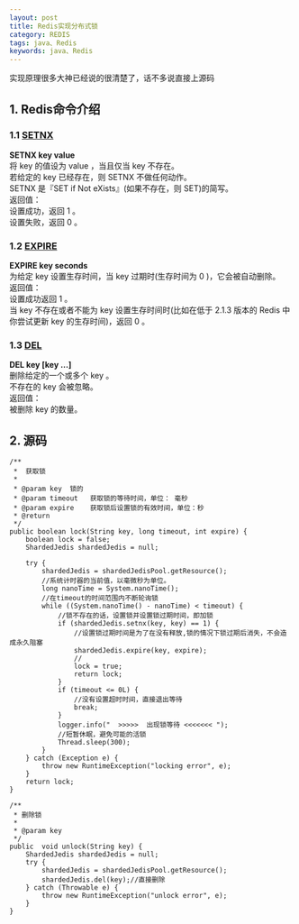 ```yaml
---  
layout: post  
title: Redis实现分布式锁  
category: REDIS  
tags: java、Redis  
keywords: java、Redis  
--- 
```


实现原理很多大神已经说的很清楚了，话不多说直接上源码

## 1. Redis命令介绍
### 1.1 [SETNX](http://redisdoc.com/string/setnx.html)
**SETNX key value**<br>
将 key 的值设为 value ，当且仅当 key 不存在。<br>
若给定的 key 已经存在，则 SETNX 不做任何动作。<br>
SETNX 是『SET if Not eXists』(如果不存在，则 SET)的简写。<br>
返回值：<br>
设置成功，返回 1 。<br>
设置失败，返回 0 。<br>
### 1.2 [EXPIRE](http://redisdoc.com/key/expire.html)
**EXPIRE key seconds**<br>
为给定 key 设置生存时间，当 key 过期时(生存时间为 0 )，它会被自动删除。<br>
返回值：<br>
设置成功返回 1 。<br>
当 key 不存在或者不能为 key 设置生存时间时(比如在低于 2.1.3 版本的 Redis 中你尝试更新 key 的生存时间)，返回 0 。<br>
### 1.3 [DEL](http://redisdoc.com/key/del.html)
**DEL key [key ...]**<br>
删除给定的一个或多个 key 。<br>
不存在的 key 会被忽略。<br>
返回值：<br>
被删除 key 的数量。<br>

## 2. 源码
    /**
	 *  获取锁
	 *
	 * @param key  锁的
	 * @param timeout	获取锁的等待时间，单位： 毫秒
	 * @param expire	获取锁后设置锁的有效时间，单位：秒
	 * @return
	 */
	public boolean lock(String key, long timeout, int expire) {
		boolean lock = false;
		ShardedJedis shardedJedis = null;

		try {
			shardedJedis = shardedJedisPool.getResource();
			//系统计时器的当前值，以毫微秒为单位。
			long nanoTime = System.nanoTime();
			//在timeout的时间范围内不断轮询锁
			while ((System.nanoTime() - nanoTime) < timeout) {
				//锁不存在的话，设置锁并设置锁过期时间，即加锁
				if (shardedJedis.setnx(key, key) == 1) {
					//设置锁过期时间是为了在没有释放,锁的情况下锁过期后消失，不会造成永久阻塞
					shardedJedis.expire(key, expire);
					//
					lock = true;
					return lock;
				}
				if (timeout <= 0L) {
					//没有设置超时时间，直接退出等待
					break;
				}
				logger.info("  >>>>>  出现锁等待 <<<<<<< ");
				//短暂休眠，避免可能的活锁
				Thread.sleep(300);
			}
		} catch (Exception e) {
			throw new RuntimeException("locking error", e);
		}
		return lock;
	}
	
	/**
     * 删除锁
     *
     * @param key
     */
    public  void unlock(String key) {
        ShardedJedis shardedJedis = null;
        try {
            shardedJedis = shardedJedisPool.getResource();
            shardedJedis.del(key);//直接删除
        } catch (Throwable e) {
            throw new RuntimeException("unlock error", e);
        }
    }
